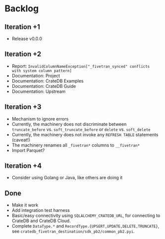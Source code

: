 # Backlog

## Iteration +1
- Release v0.0.0

## Iteration +2
- Report: `InvalidColumnNameException["_fivetran_synced" conflicts with system column pattern]`
- Documentation: Project
- Documentation: CrateDB Examples
- Documentation: CrateDB Guide
- Documentation: Upstream

## Iteration +3
- Mechanism to ignore errors
- Currently, the machinery does not discriminate between `truncate_before`
  vs. `soft_truncate_before` or `delete` vs. `soft_delete`
- Currently, the machinery does not invoke any `REFRESH TABLE` statements (caveat!)
- The machinery renames all `_fivetran*` columns to `__fivetran*`
- Import Parquet?

## Iteration +4
- Consider using Golang or Java, like others are doing it

## Done
- Make it work
- Add integration test harness
- Basic/easy connectivity using `SQLALCHEMY_CRATEDB_URL`,
  for connecting to CrateDB and CrateDB Cloud.
- Complete `DataType.*` and `RecordType.{UPSERT,UPDATE,DELETE,TRUNCATE}`,
  see `cratedb_fivetran_destination/sdk_pb2/common_pb2.pyi`.
